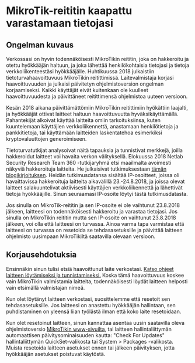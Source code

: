 # MikroTik-reititin kaapattu varastamaan tietojasi

## Ongelman kuvaus

Verkossasi on hyvin todennäköisesti MikroTikin reititin, joka on hakkeroitu ja otettu hyökkääjän haltuun, ja joka lähettää henkilökohtaisia tietojasi ja tietoja verkkoliikenteestäsi hyökkääjälle. Huhtikuussa 2018 julkaistiin tietoturvahaavoittuvuus MikroTikin reitittimissä. Laitevalmistaja korjasi haavoittuvuuden ja julkaisi päivitetyn ohjelmistoversion ongelman korjaamiseksi. Kaikki käyttäjät eivät kuitenkaan ole kuulleet haavoittuvuudesta ja päivittäneet reitittimensä ohjelmistoa uuteen versioon.

Kesän 2018 aikana päivittämättömiin MikroTikin reitittimiin hyökättiin laajalti, ja hyökkääjät ottivat laitteet haltuun haavoittuvuutta hyväksikäyttämällä. Pahantekijät alkoivat käyttää laitteita omiin tarkoituksiinsa, kuten kuuntelemaan käyttäjien verkkoliikennettä, anastamaan henkilötietoja ja pankkitietoja, tai käyttämään laitteiden laskentatehoa esimerkiksi kryptovaluuttojen generoimiseen.

Tietoturvatutkijat analysoivat näitä tapauksia ja tunnistivat merkkejä, joilla hakkeroidut laitteet voi havaita verkon välityksellä. Elokuussa 2018 Netlab Security Research Team 360 -tutkijaryhmä etsi maailmalta avoimesti näkyviä hakkeroituja laitteita. He julkaisivat tutkimuksestaan [tämän blogikirjoituksen](http://blog.netlab.360.com/7500-mikrotik-routers-are-forwarding-owners-traffic-to-the-attackers-how-is-yours-en/). Heidän tutkimusdatansa sisältää IP-osoitteet, joissa oli havaittavissa hakkeroituja laitteita aikavälillä 23.-24.8.2018, ja joissa olevat laitteet salakuuntelivat aktiivisesti käyttäjien verkkoliikennettä ja lähettivät tietoja hyökkääjille. Sinun seuraamasi IP-osoite löytyi tästä tutkimusdatasta.

Jos sinulla on MikroTik-reititin ja sen IP-osoite ei ole vaihtunut 23.8.2018 jälkeen, laitteesi on todennäköisesti hakkeroitu ja varastaa tietojasi. Jos sinulla on MikroTikin reititin mutta sen IP-osoite on vaihtunut 23.8.2018 jälkeen, voi olla että laitteesi on turvassa. Ainoa varma tapa varmistaa että laitteesi on turvassa on resetoida se tehdasasetuksille ja päivittää laitteen ohjelmisto uusimpaan MikroTikiltä saatavilla olevaan versioon.

## Korjausehdotuksia

Ensinnäkin sinun tulisi etsiä haavoittunut laite verkostasi. [Katso ohjeet laitteen löytämiseksi ja tunnistamiseksi.](../locate.md) Koska tämä haavoittuvuus koskee vain MikroTikin valmistamia laitteita, todennäköisesti löydät laitteen helposti vain etsimällä valmistajan nimeä.

Kun olet löytänyt laitteen verkostasi, suosittelemme että resetoit sen tehdasasetuksille. Jos laitteesi on anastettu hyökkääjän hallintaan, sen puhdistaminen on yleensä liian työlästä ilman että koko laite resetoidaan.

Kun olet resetoinut laitteen, sinun kannattaa asentaa uusin saatavilla oleva ohjelmistoversio [MikroTikin www-sivuilta](https://mikrotik.com/download), tai laitteen hallintaliittymän automaattisen päivitysominaisuuden kautta: "Check For Updates" hallintaliittymän QuickSet-valikosta tai System > Packages -valikosta. Muista resetoida laitteen asetukset ennen tai jälkeen päivityksen, jotta hyökkääjän asetukset poistuvat käytöstä.
